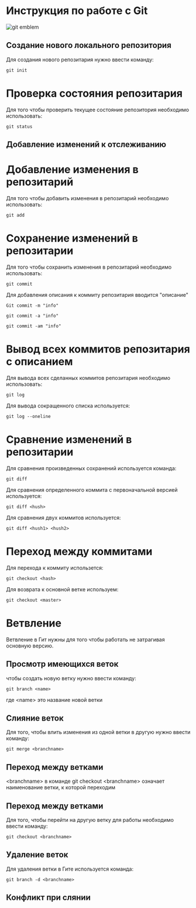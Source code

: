 # **Инструкция по работе с Git**

![git emblem](img\git.jpeg)

## Создание нового локального репозитория
Для создания нового репозитария нужно ввести команду:

    git init

# Проверка состояния репозитария

Для того чтобы проверить текущее состояние репозитория необходимо использовать:

    git status

 ##    Добавление изменений к отслеживанию

 # Добавление изменения в репозитарий

 Для того чтобы добавить изменения в репозитарий необходимо использовать:
    
    git add

 # Сохранение изменений в репозитарии

 Для того чтобы сохранить изменения в репозитарий необходимо использовать:

    git commit

 Для добавления описания к коммиту репозитария вводится "описание"

    Git commit -m "info"

    git commit -a "info"

    git commit -am "info"

 # Вывод всех коммитов репозитария с описанием

 Для вывода всех сделанных коммитов репозитария необходимо использовать:

    git log

  Для вывода сокращенного списка используется:

    git log --oneline

# Сравнение изменений в репозитарии

Для сравнения произведенных сохранений используется команда:

    git diff

Для сравнения определенного коммита с первоначальной версией используется:

    git diff <hush>

Для сравнения двух коммитов используется:

    git diff <hush1> <hush2>

# Переход между коммитами

Для перехода к коммиту использется:

    git checkout <hash>

Для возврата к основной ветке используем:

    git checkout <master>
 
 # Ветвление

 Ветвление в Гит нужны для того чтобы работать не затрагивая основную версию.

 ## Просмотр имеющихся веток

 чтобы создать новую ветку нужно ввести команду:

    git branch <name>

где \<name> это название новой ветки

## Слияние веток

Для того, чтобы влить изменения из одной ветки в другую нужно ввести команду:

    git merge <branchname>

## Переход между ветками   

\<branchname> в команде git checkout \<branchname> означает наименование ветки, к которой переходим
## Переход между ветками    

Для того, чтобы перейти на другую ветку для работы необходимо ввести команду:

    git checkout <branchname>
    
## Удаление веток

Для удаления ветки в Гите используется команда:

    git branch -d <branchname>
    
## Конфликт при слянии